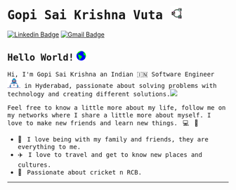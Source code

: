 # <samp>Gopi Sai Krishna Vuta </samp><img src="https://github.com/SaiKrishnaVuta/SaiKrishnaVuta/blob/main/VGSK_LOGO.jpg" width="30px">

[![Linkedin Badge](https://img.shields.io/badge/LinkedIn-%230077B5.svg?&style=flat-square&logo=linkedin&logoColor=white&color=071A2C&link=https://www.linkedin.com/in/gopisaikrishnavuta/)](https://www.linkedin.com/in/gopisaikrishnavuta/)
[![Gmail Badge](https://img.shields.io/badge/Gmail-%231877F2.svg?&style=flat-square&logo=gmail&logoColor=white&color=071A2C&link=mailto:saikrishnavuta7@gmail.com)](mailto:saikrishnavuta7@gmail.com)

## <samp>Hello World!</samp> <img src="https://github.com/SaiKrishnaVuta/SaiKrishnaVuta/blob/main/earth.gif" width="22px">

<samp>Hi, I'm Gopi Sai Krishna an Indian 🇮🇳 Software Engineer <img src="https://github.com/SaiKrishnaVuta/SaiKrishnaVuta/blob/main/developer.gif" width="30px"> in Hyderabad, passionate about solving problems with technology and creating different solutions.</samp><img src="https://media.giphy.com/media/WUlplcMpOCEmTGBtBW/giphy.gif" width="24">

<samp>Feel free to know a little more about my life, follow me on my networks where I share a little more about myself. I love to make new friends and learn new things.</samp> &nbsp; 💻 &nbsp; 🚀

- 🏡 &nbsp; <samp>I love being with my family and friends, they are everything to me.</samp>
- ✈️ &nbsp; <samp>I love to travel and get to know new places and cultures.</samp>
- 🏏 &nbsp; <samp>Passionate about cricket n RCB.</samp>

---
